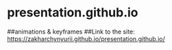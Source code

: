 # presentation.github.io
##animations &amp; keyframes
##Link to the site: https://zakharchynyurii.github.io/presentation.github.io/

